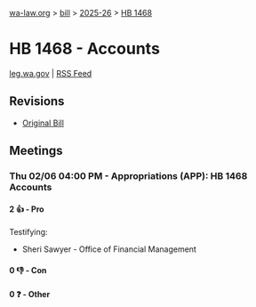 [wa-law.org](/) > [bill](/bill/) > [2025-26](/bill/2025-26/) > [HB 1468](/bill/2025-26/hb/1468/)

# HB 1468 - Accounts
[leg.wa.gov](https://app.leg.wa.gov/billsummary?BillNumber=1468&Year=2025&Initiative=false) | [RSS Feed](./rss.xml)

## Revisions
* [Original Bill](1/)

## Meetings
### Thu 02/06 04:00 PM - Appropriations (APP): HB 1468 Accounts
#### 2 👍 - Pro
Testifying:
* Sheri Sawyer - Office of Financial Management

#### 0 👎 - Con

#### 0 ❓ - Other
